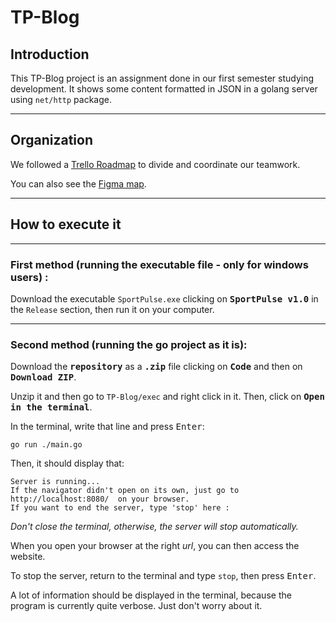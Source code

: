 # TP-Blog

## Introduction

This TP-Blog project is an assignment done in our first semester studying development. It shows some content formatted in JSON in a golang server using ```net/http``` package.

---

## Organization

We followed a [Trello Roadmap](https://trello.com/invite/b/FL92zoB0/ATTIa251e5ce304a27c302c96f73d82cd60447C5154A/repartition-travail) to divide and coordinate our teamwork.

You can also see the [Figma map](https://www.figma.com/file/Uz7Io6pV5LruYHPN2t2KKH/maquette_siteTP?type=design&node-id=0%3A1&mode=dev).

---

## How to execute it

---

### First method (running the executable file - only for windows users) :

Download the executable ```SportPulse.exe``` clicking on **<kbd>SportPulse v1.0</kbd>** in the ```Release``` section, then run it on your computer.

---

### Second method (running the go project as it is):

Download the **<kbd>repository</kbd>** as a **<kbd>.zip</kbd>** file clicking on **<kbd>Code</kbd>** and then on **<kbd>Download ZIP</kbd>**.

Unzip it and then go to ```TP-Blog/exec``` and right click in it. Then, click on **<kbd>Open in the terminal</kbd>**.

In the terminal, write that line and press <kbd>Enter</kbd>:
```
go run ./main.go
```

Then, it should display that:
```
Server is running...
If the navigator didn't open on its own, just go to  http://localhost:8080/  on your browser.
If you want to end the server, type 'stop' here :
```
_Don't close the terminal, otherwise, the server will stop automatically._

When you open your browser at the right *url*, you can then access the website.

To stop the server, return to the terminal and type ```stop```, then press <kbd>Enter</kbd>.

A lot of information should be displayed in the terminal, because the program is currently quite verbose. Just don't worry about it.

